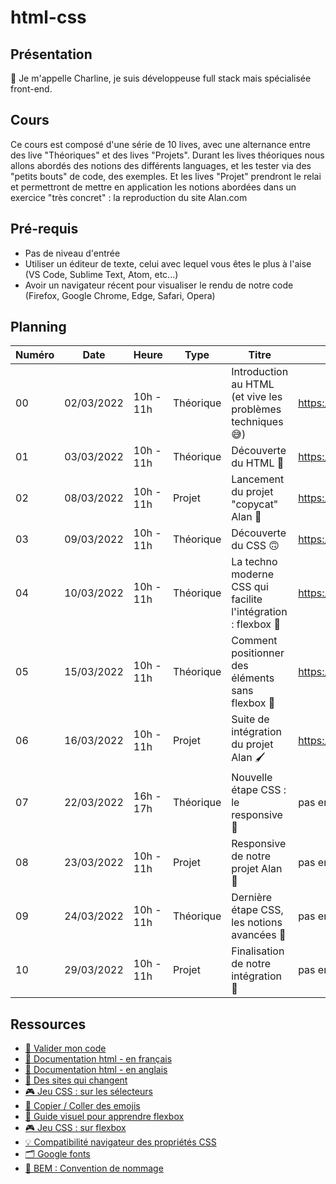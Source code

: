 # html-css

## Présentation
👋 Je m'appelle Charline, je suis développeuse full stack mais spécialisée front-end. 

## Cours
Ce cours est composé d'une série de 10 lives, avec une alternance entre des live "Théoriques" et des lives "Projets".
Durant les lives théoriques nous allons abordés des notions des différents languages, et les tester via des "petits bouts" de code, des exemples.
Et les lives "Projet" prendront le relai et permettront de mettre en application les notions abordées dans un exercice "très concret" : la reproduction du site Alan.com

## Pré-requis
- Pas de niveau d'entrée  
- Utiliser un éditeur de texte, celui avec lequel vous êtes le plus à l'aise (VS Code, Sublime Text, Atom, etc...)  
- Avoir un navigateur récent pour visualiser le rendu de notre code (Firefox, Google Chrome, Edge, Safari, Opera)  

## Planning

| Numéro | Date       | Heure     | Type      | Titre                                                        | Replay                                                |
|--------|------------|-----------|-----------|--------------------------------------------------------------|-------------------------------------------------------|
| 00     | 02/03/2022 | 10h - 11h | Théorique | Introduction au HTML (et vive les problèmes techniques 😅)    | https://app.studi.fr/#/dashboard/events/29409/details |
| 01     | 03/03/2022 | 10h - 11h | Théorique | Découverte du HTML 🙂                                         | https://app.studi.fr/#/dashboard/events/29410/details |
| 02     | 08/03/2022 | 10h - 11h | Projet    | Lancement du projet "copycat" Alan 🙌                         | https://app.studi.fr/#/dashboard/events/29411/details |
| 03     | 09/03/2022 | 10h - 11h | Théorique | Découverte du CSS 🙃                                          | https://app.studi.fr/#/dashboard/events/29469/replay                                 |
| 04     | 10/03/2022 | 10h - 11h | Théorique | La techno moderne CSS qui facilite l'intégration : flexbox 🚀 | https://app.studi.fr/#/dashboard/events/29470/replay                                 |
| 05     | 15/03/2022 | 10h - 11h | Théorique | Comment positionner des éléments sans flexbox 🤔              | https://app.studi.fr/#/dashboard/events/29471/replay                                |
| 06     | 16/03/2022 | 10h - 11h | Projet    | Suite de intégration du projet Alan 🖌                        | https://app.studi.fr/#/dashboard/events/29472/details                                 |
| 07     | 22/03/2022 | 16h - 17h | Théorique | Nouvelle étape CSS : le responsive 🧐                         | pas encore disponible                                 |
| 08     | 23/03/2022 | 10h - 11h | Projet    | Responsive de notre projet Alan 📱                            | pas encore disponible                                 |
| 09     | 24/03/2022 | 10h - 11h | Théorique | Dernière étape CSS, les notions avancées 💃                   | pas encore disponible                                 |
| 10     | 29/03/2022 | 10h - 11h | Projet    | Finalisation de notre intégration 🥳                          | pas encore disponible                                 |


## Ressources

- [🚦 Valider mon code](https://validator.w3.org/)  
- [📖 Documentation html - en français](https://developer.mozilla.org/fr/)  
- [📖 Documentation html - en anglais](https://www.w3schools.com/html/)  
- [🤯 Des sites qui changent](https://www.awwwards.com/)  
- [🎮 Jeu CSS : sur les sélecteurs](https://flukeout.github.io/)
- [📖 Copier / Coller des emojis](https://www.emojicopy.com/)
- [📖 Guide visuel pour apprendre flexbox](https://css-tricks.com/snippets/css/a-guide-to-flexbox/)
- [🎮 Jeu CSS : sur flexbox](https://flexboxfroggy.com/#fr)
- [💡 Compatibilité navigateur des propriétés CSS](https://caniuse.com/)
- [🗂 Google fonts](https://fonts.google.com/)
- [📖 BEM : Convention de nommage](https://www.alticreation.com/bem-pour-le-css/)